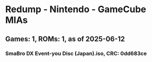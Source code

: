 # Redump - Nintendo - GameCube MIAs
## Games: 1, ROMs: 1, as of 2025-06-12

### SmaBro DX Event-you Disc (Japan).iso, CRC: 0dd683ce

